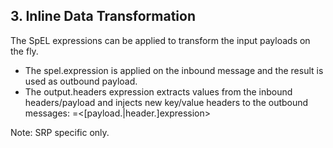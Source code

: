 ## 3. Inline Data Transformation 

The SpEL expressions can be applied to transform the input payloads on the fly. 

- The spel.expression is applied on the inbound message and the result is used as outbound payload.
- The output.headers expression extracts values from the inbound headers/payload and injects new key/value headers to the outbound messages: <header-name>=<[payload.|header.]expression>

Note: SRP specific only.
